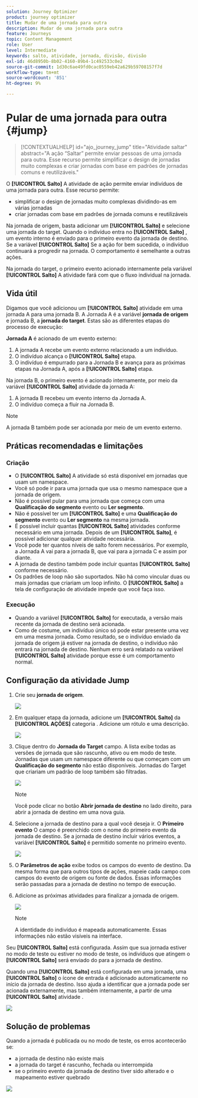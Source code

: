 ```yaml
---
solution: Journey Optimizer
product: journey optimizer
title: Mudar de uma jornada para outra
description: Mudar de uma jornada para outra
feature: Journeys
topic: Content Management
role: User
level: Intermediate
keywords: salto, atividade, jornada, divisão, divisão
exl-id: 46d8950b-8b02-4160-89b4-1c492533c0e2
source-git-commit: 1d30c6ae49fd0cac0559eb42a629b59708157f7d
workflow-type: tm+mt
source-wordcount: '851'
ht-degree: 9%

---
```


# Pular de uma jornada para outra {#jump}

>[!CONTEXTUALHELP]
>id="ajo_journey_jump"
>title="Atividade saltar"
>abstract="A ação “Saltar” permite enviar pessoas de uma jornada para outra. Esse recurso permite simplificar o design de jornadas muito complexas e criar jornadas com base em padrões de jornadas comuns e reutilizáveis."

O **[!UICONTROL Salto]** A atividade de ação permite enviar indivíduos de uma jornada para outra. Esse recurso permite:

* simplificar o design de jornadas muito complexas dividindo-as em várias jornadas
* criar jornadas com base em padrões de jornada comuns e reutilizáveis

Na jornada de origem, basta adicionar um **[!UICONTROL Salto]** e selecione uma jornada do target. Quando o indivíduo entra no **[!UICONTROL Salto]** , um evento interno é enviado para o primeiro evento da jornada de destino. Se a variável **[!UICONTROL Salto]** Se a ação for bem sucedida, o indivíduo continuará a progredir na jornada. O comportamento é semelhante a outras ações.

Na jornada do target, o primeiro evento acionado internamente pela variável **[!UICONTROL Salto]** A atividade fará com que o fluxo individual na jornada.

## Vida útil

Digamos que você adicionou um **[!UICONTROL Salto]** atividade em uma jornada A para uma jornada B. A Jornada A é a variável **jornada de origem** e jornada B, a **jornada do target**.
Estas são as diferentes etapas do processo de execução:

**Jornada A** é acionado de um evento externo:

1. A jornada A recebe um evento externo relacionado a um indivíduo.
1. O indivíduo alcança o **[!UICONTROL Salto]** etapa.
1. O indivíduo é empurrado para a Jornada B e avança para as próximas etapas na Jornada A, após a **[!UICONTROL Salto]** etapa.

Na jornada B, o primeiro evento é acionado internamente, por meio da variável **[!UICONTROL Salto]** atividade da jornada A:

1. A jornada B recebeu um evento interno da Jornada A.
1. O indivíduo começa a fluir na Jornada B.

>[!NOTE]
>
>A jornada B também pode ser acionada por meio de um evento externo.

## Práticas recomendadas e limitações

### Criação

* O **[!UICONTROL Salto]** A atividade só está disponível em jornadas que usam um namespace.
* Você só pode ir para uma jornada que usa o mesmo namespace que a jornada de origem.
* Não é possível pular para uma jornada que começa com uma **Qualificação do segmento** evento ou **Ler segmento**.
* Não é possível ter um **[!UICONTROL Salto]** e uma **Qualificação do segmento** evento ou **Ler segmento** na mesma jornada.
* É possível incluir quantas **[!UICONTROL Salto]** atividades conforme necessário em uma jornada. Depois de um **[!UICONTROL Salto]**, é possível adicionar qualquer atividade necessária.
* Você pode ter quantos níveis de salto forem necessários. Por exemplo, a Jornada A vai para a jornada B, que vai para a jornada C e assim por diante.
* A jornada de destino também pode incluir quantas **[!UICONTROL Salto]** conforme necessário.
* Os padrões de loop não são suportados. Não há como vincular duas ou mais jornadas que criariam um loop infinito. O **[!UICONTROL Salto]** a tela de configuração de atividade impede que você faça isso.

### Execução

* Quando a variável **[!UICONTROL Salto]** for executada, a versão mais recente da jornada de destino será acionada.
* Como de costume, um indivíduo único só pode estar presente uma vez em uma mesma jornada. Como resultado, se o indivíduo enviado da jornada de origem já estiver na jornada de destino, o indivíduo não entrará na jornada de destino. Nenhum erro será relatado na variável **[!UICONTROL Salto]** atividade porque esse é um comportamento normal.

## Configuração da atividade Jump

1. Crie seu **jornada de origem**.

   ![](assets/jump1.png)

1. Em qualquer etapa da jornada, adicione um **[!UICONTROL Salto]** da **[!UICONTROL AÇÕES]** categoria . Adicione um rótulo e uma descrição.

   ![](assets/jump2.png)

1. Clique dentro do **Jornada do Target** campo.
A lista exibe todas as versões de jornada que são rascunho, ativo ou em modo de teste. Jornadas que usam um namespace diferente ou que começam com um **Qualificação do segmento** não estão disponíveis. Jornadas do Target que criariam um padrão de loop também são filtradas.

   ![](assets/jump3.png)

   >[!NOTE]
   >
   >Você pode clicar no botão **Abrir jornada de destino** no lado direito, para abrir a jornada de destino em uma nova guia.

1. Selecione a jornada de destino para a qual você deseja ir.
O **Primeiro evento** O campo é preenchido com o nome do primeiro evento da jornada de destino. Se a jornada de destino incluir vários eventos, a variável **[!UICONTROL Salto]** é permitido somente no primeiro evento.

   ![](assets/jump4.png)

1. O **Parâmetros de ação** exibe todos os campos do evento de destino. Da mesma forma que para outros tipos de ações, mapeie cada campo com campos do evento de origem ou fonte de dados. Essas informações serão passadas para a jornada de destino no tempo de execução.
1. Adicione as próximas atividades para finalizar a jornada de origem.

   ![](assets/jump5.png)


   >[!NOTE]
   >
   >A identidade do indivíduo é mapeada automaticamente. Essas informações não estão visíveis na interface.

Seu **[!UICONTROL Salto]** está configurada. Assim que sua jornada estiver no modo de teste ou estiver no modo de teste, os indivíduos que atingem o **[!UICONTROL Salto]** será enviado do para a jornada de destino.

Quando uma **[!UICONTROL Salto]** está configurada em uma jornada, uma **[!UICONTROL Salto]** o ícone de entrada é adicionado automaticamente no início da jornada de destino. Isso ajuda a identificar que a jornada pode ser acionada externamente, mas também internamente, a partir de uma **[!UICONTROL Salto]** atividade .

![](assets/jump7.png)

## Solução de problemas

Quando a jornada é publicada ou no modo de teste, os erros acontecerão se:
* a jornada de destino não existe mais
* a jornada do target é rascunho, fechada ou interrompida
* se o primeiro evento da jornada de destino tiver sido alterado e o mapeamento estiver quebrado

![](assets/jump6.png)
